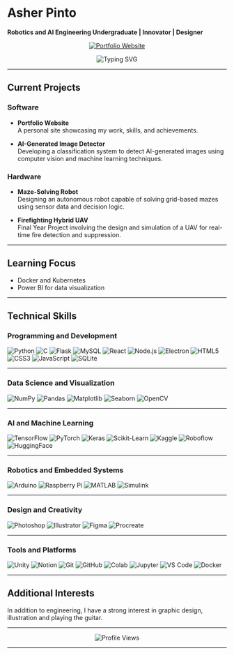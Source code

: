 # Asher Pinto

**Robotics and AI Engineering Undergraduate | Innovator | Designer**

<p align="center">
  <a href="https://awshae.github.io/Asher/" target="_blank">
    <img src="https://img.shields.io/badge/View%20My%20Portfolio-blue?style=for-the-badge&logo=google-chrome&logoColor=white" alt="Portfolio Website" />
  </a>
</p>

<p align="center">
  <img src="https://readme-typing-svg.demolab.com?font=Fira+Code&size=20&pause=1000&color=3670A9&center=true&width=435&lines=Robotics+%7C+AI+%7C+Design;Software+Development;Hardware+Prototyping" alt="Typing SVG" />
</p>

---

## Current Projects

### Software
- **Portfolio Website**  
  A personal site showcasing my work, skills, and achievements.
  
- **AI-Generated Image Detector**  
  Developing a classification system to detect AI-generated images using computer vision and machine learning techniques.

### Hardware
- **Maze-Solving Robot**  
  Designing an autonomous robot capable of solving grid-based mazes using sensor data and decision logic.

- **Firefighting Hybrid UAV**  
  Final Year Project involving the design and simulation of a UAV for real-time fire detection and suppression.

---

## Learning Focus

- Docker and Kubernetes  
- Power BI for data visualization

---

## Technical Skills

### Programming and Development
<p align="left">
  <img src="https://img.shields.io/badge/Python-3776AB?style=for-the-badge&logo=python&logoColor=white" alt="Python"/>
  <img src="https://img.shields.io/badge/C-00599C?style=for-the-badge&logo=c&logoColor=white" alt="C"/>
  <img src="https://img.shields.io/badge/Flask-000000?style=for-the-badge&logo=flask&logoColor=white" alt="Flask"/>
  <img src="https://img.shields.io/badge/MySQL-4479A1?style=for-the-badge&logo=mysql&logoColor=white" alt="MySQL"/>
  <img src="https://img.shields.io/badge/React-20232A?style=for-the-badge&logo=react&logoColor=61DAFB" alt="React"/>
  <img src="https://img.shields.io/badge/Node.js-339933?style=for-the-badge&logo=nodedotjs&logoColor=white" alt="Node.js"/>
  <img src="https://img.shields.io/badge/Electron-47848F?style=for-the-badge&logo=electron&logoColor=white" alt="Electron"/>
  <img src="https://img.shields.io/badge/HTML5-E34F26?style=for-the-badge&logo=html5&logoColor=white" alt="HTML5"/>
  <img src="https://img.shields.io/badge/CSS3-1572B6?style=for-the-badge&logo=css3&logoColor=white" alt="CSS3"/>
  <img src="https://img.shields.io/badge/JavaScript-F7DF1E?style=for-the-badge&logo=javascript&logoColor=black" alt="JavaScript"/>
  <img src="https://img.shields.io/badge/SQLite-003B57?style=for-the-badge&logo=sqlite&logoColor=white" alt="SQLite"/>
</p>

---

### Data Science and Visualization
<p align="left">
  <img src="https://img.shields.io/badge/NumPy-013243?style=for-the-badge&logo=numpy&logoColor=white" alt="NumPy"/>
  <img src="https://img.shields.io/badge/Pandas-150458?style=for-the-badge&logo=pandas&logoColor=white" alt="Pandas"/>
  <img src="https://img.shields.io/badge/Matplotlib-11557C?style=for-the-badge&logo=matplotlib&logoColor=white" alt="Matplotlib"/>
  <img src="https://img.shields.io/badge/Seaborn-4C5A65?style=for-the-badge" alt="Seaborn"/>
  <img src="https://img.shields.io/badge/OpenCV-5C3EE8?style=for-the-badge&logo=opencv&logoColor=white" alt="OpenCV"/>
</p>

---

### AI and Machine Learning
<p align="left">
  <img src="https://img.shields.io/badge/TensorFlow-FF6F00?style=for-the-badge&logo=tensorflow&logoColor=white" alt="TensorFlow"/>
  <img src="https://img.shields.io/badge/PyTorch-EE4C2C?style=for-the-badge&logo=pytorch&logoColor=white" alt="PyTorch"/>
  <img src="https://img.shields.io/badge/Keras-D00000?style=for-the-badge&logo=keras&logoColor=white" alt="Keras"/>
  <img src="https://img.shields.io/badge/scikit--learn-F7931E?style=for-the-badge&logo=scikit-learn&logoColor=white" alt="Scikit-Learn"/>
  <img src="https://img.shields.io/badge/Kaggle-20BEFF?style=for-the-badge&logo=kaggle&logoColor=white" alt="Kaggle"/>
  <img src="https://img.shields.io/badge/Roboflow-222222?style=for-the-badge&logo=roboflow&logoColor=white" alt="Roboflow"/>
  <img src="https://img.shields.io/badge/HuggingFace-FCC436?style=for-the-badge&logo=huggingface&logoColor=black" alt="HuggingFace"/>
</p>

---

### Robotics and Embedded Systems
<p align="left">
  <img src="https://img.shields.io/badge/Arduino-00979D?style=for-the-badge&logo=arduino&logoColor=white" alt="Arduino"/>
  <img src="https://img.shields.io/badge/Raspberry%20Pi-C51A4A?style=for-the-badge&logo=raspberrypi&logoColor=white" alt="Raspberry Pi"/>
  <img src="https://img.shields.io/badge/MATLAB-0076A8?style=for-the-badge&logo=mathworks&logoColor=white" alt="MATLAB"/>
  <img src="https://img.shields.io/badge/Simulink-FF6600?style=for-the-badge&logo=mathworks&logoColor=white" alt="Simulink"/>
</p>

---

### Design and Creativity
<p align="left">
  <img src="https://img.shields.io/badge/Photoshop-31A8FF?style=for-the-badge&logo=adobephotoshop&logoColor=white" alt="Photoshop"/>
  <img src="https://img.shields.io/badge/Illustrator-FF9A00?style=for-the-badge&logo=adobeillustrator&logoColor=white" alt="Illustrator"/>
  <img src="https://img.shields.io/badge/Figma-F24E1E?style=for-the-badge&logo=figma&logoColor=white" alt="Figma"/>
  <img src="https://img.shields.io/badge/Procreate-333333?style=for-the-badge&logo=procreate&logoColor=white" alt="Procreate"/>
</p>

---

### Tools and Platforms
<p align="left">
  <img src="https://img.shields.io/badge/Unity-000000?style=for-the-badge&logo=unity&logoColor=white" alt="Unity"/>
  <img src="https://img.shields.io/badge/Notion-000000?style=for-the-badge&logo=notion&logoColor=white" alt="Notion"/>
  <img src="https://img.shields.io/badge/Git-F05032?style=for-the-badge&logo=git&logoColor=white" alt="Git"/>
  <img src="https://img.shields.io/badge/GitHub-181717?style=for-the-badge&logo=github&logoColor=white" alt="GitHub"/>
  <img src="https://img.shields.io/badge/Colab-F9AB00?style=for-the-badge&logo=googlecolab&logoColor=white" alt="Colab"/>
  <img src="https://img.shields.io/badge/Jupyter-F37626?style=for-the-badge&logo=jupyter&logoColor=white" alt="Jupyter"/>
  <img src="https://img.shields.io/badge/VS%20Code-007ACC?style=for-the-badge&logo=visualstudiocode&logoColor=white" alt="VS Code"/>
  <img src="https://img.shields.io/badge/Docker-2496ED?style=for-the-badge&logo=docker&logoColor=white" alt="Docker"/>
</p>

---

## Additional Interests

In addition to engineering, I have a strong interest in graphic design, illustration and playing the guitar.

---

<p align="center">
  <img src="https://komarev.com/ghpvc/?username=Awshae&style=flat-square&label=Profile+Views&color=blue" alt="Profile Views" />
</p>

---
